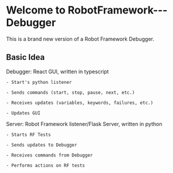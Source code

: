 # Welcome to RobotFramework---Debugger

This is a brand new version of a Robot Framework Debugger.

## Basic Idea


Debugger: React GUI, written in typescript

    - Start's python listener

    - Sends commands (start, stop, pause, next, etc.)

    - Receives updates (variables, keywords, failures, etc.)

    - Updates GUI


Server: Robot Framework listener/Flask Server, written in python

    - Starts RF Tests

    - Sends updates to Debugger

    - Receives commands from Debugger

    - Performs actions on RF tests
